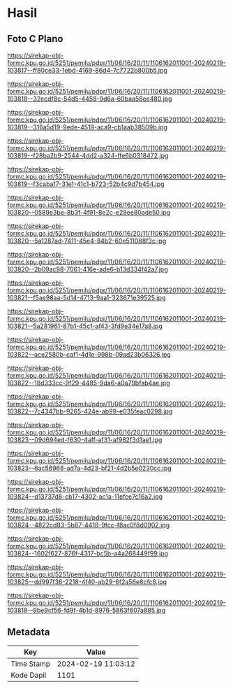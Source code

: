 # Hasil

## Foto C Plano

https://sirekap-obj-formc.kpu.go.id/5251/pemilu/pdpr/11/06/16/20/11/1106162011001-20240219-103817--ff80ce33-1ebd-4169-86d4-7c7722b800b5.jpg

https://sirekap-obj-formc.kpu.go.id/5251/pemilu/pdpr/11/06/16/20/11/1106162011001-20240219-103818--32ecdf8c-54d5-4458-9d6a-60baa58ee480.jpg

https://sirekap-obj-formc.kpu.go.id/5251/pemilu/pdpr/11/06/16/20/11/1106162011001-20240219-103819--316a5d19-9ede-4519-aca9-cb1aab38509b.jpg

https://sirekap-obj-formc.kpu.go.id/5251/pemilu/pdpr/11/06/16/20/11/1106162011001-20240219-103819--f28ba2b9-2544-4dd2-a324-ffe6b0318472.jpg

https://sirekap-obj-formc.kpu.go.id/5251/pemilu/pdpr/11/06/16/20/11/1106162011001-20240219-103819--f3caba17-31e1-41c1-b723-52b4c9d7b454.jpg

https://sirekap-obj-formc.kpu.go.id/5251/pemilu/pdpr/11/06/16/20/11/1106162011001-20240219-103820--0589e3be-8b3f-4f91-8e2c-e28ee80ade50.jpg

https://sirekap-obj-formc.kpu.go.id/5251/pemilu/pdpr/11/06/16/20/11/1106162011001-20240219-103820--5a1287ad-7411-45e4-84b2-60e511088f3c.jpg

https://sirekap-obj-formc.kpu.go.id/5251/pemilu/pdpr/11/06/16/20/11/1106162011001-20240219-103820--2b09ac98-7061-416e-ade6-b13d334f42a7.jpg

https://sirekap-obj-formc.kpu.go.id/5251/pemilu/pdpr/11/06/16/20/11/1106162011001-20240219-103821--f5ae98aa-5d14-4713-9aa1-323671e39525.jpg

https://sirekap-obj-formc.kpu.go.id/5251/pemilu/pdpr/11/06/16/20/11/1106162011001-20240219-103821--5a281961-87b1-45c1-af43-3fd9e34e17a8.jpg

https://sirekap-obj-formc.kpu.go.id/5251/pemilu/pdpr/11/06/16/20/11/1106162011001-20240219-103822--ace2580b-caf1-4d1e-998b-09ad23b06326.jpg

https://sirekap-obj-formc.kpu.go.id/5251/pemilu/pdpr/11/06/16/20/11/1106162011001-20240219-103822--18d333cc-9f29-4485-9da6-a0a79bfab4ae.jpg

https://sirekap-obj-formc.kpu.go.id/5251/pemilu/pdpr/11/06/16/20/11/1106162011001-20240219-103822--7c4347bb-9265-424e-ab99-e035feac0298.jpg

https://sirekap-obj-formc.kpu.go.id/5251/pemilu/pdpr/11/06/16/20/11/1106162011001-20240219-103823--09d694ed-f630-4aff-af31-af982f3d1ae1.jpg

https://sirekap-obj-formc.kpu.go.id/5251/pemilu/pdpr/11/06/16/20/11/1106162011001-20240219-103823--6ac56968-ad7a-4d23-bf21-4d2b5e0230cc.jpg

https://sirekap-obj-formc.kpu.go.id/5251/pemilu/pdpr/11/06/16/20/11/1106162011001-20240219-103824--d13737d8-cb17-4302-ac1a-11efce7c16a2.jpg

https://sirekap-obj-formc.kpu.go.id/5251/pemilu/pdpr/11/06/16/20/11/1106162011001-20240219-103824--4822cd83-5b87-4418-9fcc-f8ac0f8d0902.jpg

https://sirekap-obj-formc.kpu.go.id/5251/pemilu/pdpr/11/06/16/20/11/1106162011001-20240219-103824--1602f627-876f-4317-bc5b-a4a268449f99.jpg

https://sirekap-obj-formc.kpu.go.id/5251/pemilu/pdpr/11/06/16/20/11/1106162011001-20240219-103825--dd997f36-2218-4f40-ab29-6f2a56e8cfc6.jpg

https://sirekap-obj-formc.kpu.go.id/5251/pemilu/pdpr/11/06/16/20/11/1106162011001-20240219-103818--9be9cf56-fd9f-4b1d-8976-5863f607a885.jpg


## Metadata

| Key        | Value               |
| ---------- | ------------------- |
| Time Stamp | 2024-02-19 11:03:12 |
| Kode Dapil | 1101                |



